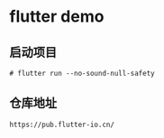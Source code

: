 # flutter demo

## 启动项目
```shell
# flutter run --no-sound-null-safety
```

## 仓库地址
```
https://pub.flutter-io.cn/
```
